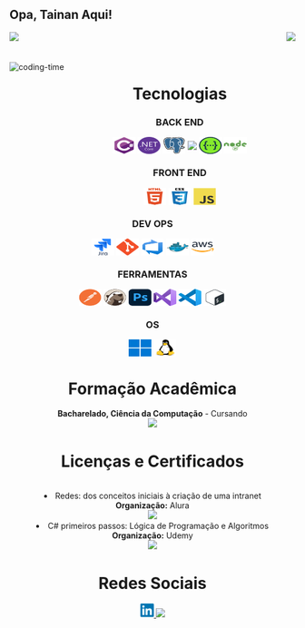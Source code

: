 ## Opa, Tainan Aqui!

<div>
  <img  src="https://github-readme-stats.vercel.app/api?username=FP-Tainan&show_icons=true&theme=github_dark&include_all_commits=true&count_private=true"/>
  <img align="right" src="https://github-readme-stats.vercel.app/api/top-langs/?username=FP-Tainan&layout=compact&langs_count=16&theme=great-gatsby"/>
</div>
<br>
<div  align="center"> 
  <div style="display: inline_block"><br>
    <img align="left" height="250" alt="coding-time" src="code.gif">
  <h1 align="center">Tecnologias</h1>
    <h3 align="center">BACK END</h3>
      <img align="center" height="30" width="40" src="https://github.com/devicons/devicon/blob/master/icons/csharp/csharp-original.svg">
      <img align="center" height="30" width="40" src="https://github.com/devicons/devicon/blob/master/icons/dotnetcore/dotnetcore-original.svg">
      <img align="center" height="30" width="40" src="https://github.com/devicons/devicon/blob/master/icons/postgresql/postgresql-original.svg">
      <img align="center" loading="lazy" src="https://img.shields.io/badge/Microsoft_SQL_Server-CC2927?style=for-the-badge&logo=microsoft-sql-server&logoColor=white" target="_blank">
      <img align="center" height="30" width="40" src="https://github.com/devicons/devicon/blob/master/icons/swagger/swagger-original.svg">
      <img align="center" height="30" width="40" src="https://github.com/devicons/devicon/blob/master/icons/nodejs/nodejs-plain-wordmark.svg">
    <h3 align="center">FRONT END</h3>
      <img align="center" height="30" width="40" src="https://github.com/devicons/devicon/blob/master/icons/html5/html5-plain-wordmark.svg">
      <img align="center" height="30" width="40" src="https://github.com/devicons/devicon/blob/master/icons/css3/css3-original-wordmark.svg">
      <img align="center" height="30" width="40" src="https://github.com/devicons/devicon/blob/master/icons/javascript/javascript-original.svg">
   <h3 align="center">DEV OPS</h3>
    <img align="center" height="30" width="40" src="https://github.com/devicons/devicon/blob/master/icons/jira/jira-original-wordmark.svg">
    <img align="center" height="30" width="40" src="https://github.com/devicons/devicon/blob/master/icons/git/git-original.svg">
    <img align="center" height="30" width="40" src="https://github.com/devicons/devicon/blob/master/icons/azuredevops/azuredevops-original.svg">
    <img align="center" height="30" width="40" src="https://github.com/devicons/devicon/blob/master/icons/docker/docker-original.svg">      
    <img align="center" height="30" width="40" src="https://github.com/devicons/devicon/blob/master/icons/amazonwebservices/amazonwebservices-original-wordmark.svg">
  <h3 align="center">FERRAMENTAS</h3>
    <img align="center" height="30" width="40" src="https://github.com/devicons/devicon/blob/master/icons/postman/postman-original.svg">
    <img align="center" height="30" width="40" src="https://github.com/devicons/devicon/blob/master/icons/dbeaver/dbeaver-original.svg">
    <img align="center" height="30" width="40" src="https://github.com/devicons/devicon/blob/master/icons/photoshop/photoshop-original.svg">
    <img align="center" height="30" width="40" src="https://github.com/devicons/devicon/blob/master/icons/visualstudio/visualstudio-original.svg">
    <img align="center" height="30" width="40" src="https://github.com/devicons/devicon/blob/master/icons/vscode/vscode-original.svg">
    <img align="center" height="30" width="40" src="https://github.com/devicons/devicon/blob/master/icons/bash/bash-original.svg">
  <h3 align="center">OS</h3>
    <img align="center" height="30" width="40" src="https://github.com/devicons/devicon/blob/master/icons/windows11/windows11-original.svg">
    <img align="center" height="30" width="40" src="https://github.com/devicons/devicon/blob/master/icons/linux/linux-original.svg">
   </div>
      <div tyle="display: inline_block">
         <h1>Formação Acadêmica</h1>
        <b>Bacharelado, Ciência da Computação</b> - Cursando<br>
         <img width="60"  src="https://www.orbedobrasil.com.br/site/images/nicepage-images/pontos.gif">
        <h1>Licenças e Certificados</h1><br>
        <li>
       Redes: dos conceitos iniciais à criação de uma intranet<br>
          <b>Organização:</b> Alura<br>
          <a href ="https://cursos.alura.com.br/certificate/ed96d795-f697-4577-8bdf-748a05669f5a"> <img width="40" src="https://upload.wikimedia.org/wikipedia/commons/thumb/c/c3/Gnome-application-certificate.svg/1024px-Gnome-application-certificate.svg.png"></a>
        </li>
        <li>
           C# primeiros passos: Lógica de Programação e Algoritmos<br>
           <b>Organização:</b> Udemy<br>
          <a href ="https://www.udemy.com/certificate/UC-286507d3-673c-473c-918e-743550943c34/"> <img width="40" src="https://upload.wikimedia.org/wikipedia/commons/thumb/c/c3/Gnome-application-certificate.svg/1024px-Gnome-application-certificate.svg.png"></a>
        </li>
      </div>

  <h1 align="center">Redes Sociais</h1>
    <a href = "https://www.linkedin.com/in/tainanperes/">
      <img width="25" src="https://raw.githubusercontent.com/devicons/devicon/55609aa5bd817ff167afce0d965585c92040787a/icons/linkedin/linkedin-original.svg">
    </a>
     <a href = "https://www.beecrowd.com.br/judge/pt/profile/925426">
      <img width="25" src="https://www.beecrowd.com.br/judge/favicon.ico?1696127504">
    </a>
</div>
<br>
<div align="center">
  <img src="https://komarev.com/ghpvc/?username=P-Tainan&style=for-the-badge&color=orange" alt=""/>
</div>
